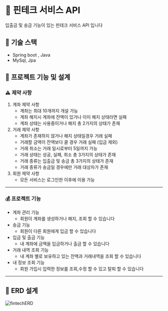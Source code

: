 # :bank: 핀테크 서비스 API
입출금 및 송금 기능이 있는 핀테크 서비스 API 입니다


## :wrench: 기술 스택
- Spring boot , Java
- MySql, Jpa

## :page_with_curl: 프로젝트 기능 및 설계
### :warning: 제약 사항
1. 계좌 제약 사항
   - 계좌는 최대 10개까지 개설 가능
   - 계좌 해지시 계좌에 잔액이 있거나 이미 해지 상태라면 실패
   - 계좌 상태는 사용중이거나 해지 총 2가지의 상태가 존재 
2. 거래 제약 사항
   - 계좌가 존재하지 않거나 해지 상태일경우 거래 실패
   - 거래할 금액이 잔액보다 클 경우 거래 실패 (입금 제외)
   - 거래 취소는 거래 일시로부터 5일까지 가능
   - 거래 상태는 성공, 실패, 취소 총 3가지의 상태가 존재
   - 거래 종류는 입출금 및 송금 총 3가지의 상태가 존재
   - 거래 종류가 송금일 경우에만 거래 대상자가 존재
3. 회원 제약 사항
   - 모든 서비스는 로그인한 이후에 이용 가능
---
### :moneybag: 프로젝트 기능
- 계좌 관리 기능
  - 회원이 계좌를 생성하거나 해지, 조회 할 수 있습니다
- 송금 기능
  - 회원이 다른 회원에게 입금 할 수 있습니다
- 입금 및 출금 기능
  - 내 계좌에 금액을 입금하거나 출금 할 수 있습니다
- 거래 내역 조회 기능
  - 내 계좌 별로 보유하고 있는 잔액과 거래내역을 조회 할 수 있습니다
- 내 정보 조회 기능
  - 회원 가입시 입력한 정보를 조회,수정 할 수 있고 탈퇴 할 수 있습니다
---
## :ledger: ERD 설계
![fintechERD](https://github.com/ysg2020/fintech/assets/70841944/3be0cc5b-6377-4578-8e03-ccd4ed7a4b44)



